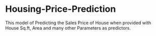# Housing-Price-Prediction
This model of Predicting the Sales Price of House when provided with House Sq.ft, Area and many other Parameters as predictors.
